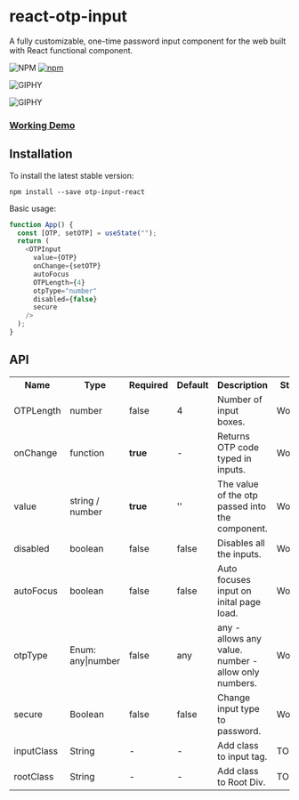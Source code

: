 # react-otp-input

A fully customizable, one-time password input component for the web built with React functional component.

![NPM](https://img.shields.io/npm/l/otp-input-react?style=flat-square)
[![npm](https://img.shields.io/npm/v/otp-input-react?style=flat-square)](https://badge.fury.io/js/otp-input-react)

![GIPHY](https://media.giphy.com/media/9JiszPVOX5FuPfJm39/giphy.gif)

![GIPHY](https://media.giphy.com/media/da1TEJz9E7xbk5VSsU/giphy.gif)

### [Working Demo](https://shubhanus.github.io/otp-input-react/)

## Installation

To install the latest stable version:

```
npm install --save otp-input-react
```

Basic usage:

```javascript
function App() {
  const [OTP, setOTP] = useState("");
  return (
    <OTPInput
      value={OTP}
      onChange={setOTP}
      autoFocus
      OTPLength={4}
      otpType="number"
      disabled={false}
      secure
    />
  );
}
```

## API

<table>
  <tr>
    <th>Name<br></th>
    <th>Type</th>
    <th>Required</th>
    <th>Default</th>
    <th>Description</th>
    <th>Status</th>
  </tr>
  <tr>
    <td>OTPLength</td>
    <td>number</td>
    <td>false</td>
    <td>4</td>
    <td>Number of input boxes.</td>
    <td>Working</td>
  </tr>
  <tr>
    <td>onChange</td>
    <td>function</td>
    <td><strong>true</strong></td>
    <td>-</td>
    <td>Returns OTP code typed in inputs.</td>
    <td>Working</td>
  </tr>
  <tr>
    <td>value</td>
    <td>string / number</td>
    <td><strong>true</strong></td>
    <td>''</td>
    <td>The value of the otp passed into the component.</td>
    <td>Working</td>
  </tr>      
  <tr>
    <td>disabled</td>
    <td>boolean</td>
    <td>false</td>
    <td>false</td>
    <td>Disables all the inputs.</td>
    <td>Working</td>
  </tr>    
  <tr>
    <td>autoFocus</td>
    <td>boolean</td>
    <td>false</td>
    <td>false</td>
    <td>Auto focuses input on inital page load.</td>
    <td>Working</td>
  </tr>
  <tr>
    <td>otpType</td>
    <td>Enum: any|number </td>
    <td>false</td>
    <td>any</td>
    <td>any - allows any value. number - allow only numbers.</td>
    <td>Working</td>
  </tr>
  <tr>
    <td>secure</td>
    <td>Boolean</td>
    <td>false</td>
    <td>false</td>
    <td>Change input type to password.</td>
    <td>Working</td>
  </tr>  
  <tr>
    <td>inputClass</td>
    <td>String</td>
    <td>-</td>
    <td>-</td>
    <td>Add class to input tag.</td>
    <td>TODO</td>
  </tr>  
  <tr>
    <td>rootClass</td>
    <td>String</td>
    <td>-</td>
    <td>-</td>
    <td>Add class to Root Div.</td>
    <td>TODO</td>
  </tr>  
</table>
